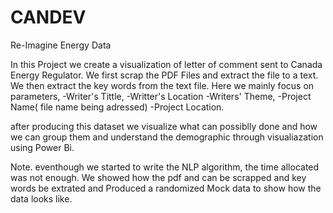 # CANDEV
Re-Imagine Energy Data

In this Project we create a visualization of letter of comment sent to Canada Energy Regulator.
We first scrap the PDF Files and extract the file to a text. 
We then extract the key words from the text file. Here we mainly focus on parameters,
-Writer's Tittle,
-Writter's Location
-Writers' Theme,
-Project Name( file name being adressed)
-Project Location.

after producing this dataset we visualize what can possiblly done and how we can group them and understand the demographic through 
visualiazation using Power Bi.

Note. eventhough we started to write the NLP algorithm, the time allocated was not enough. We showed how the pdf and can be scrapped and 
key words be extrated and Produced a randomized Mock data to show how the data looks like.
